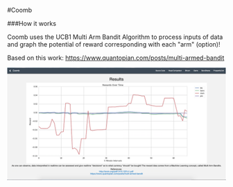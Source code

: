 #Coomb

###How it works

Coomb uses the UCB1 Multi Arm Bandit Algorithm to process inputs of data and graph the potential of reward corresponding with each "arm" (option)!

Based on this work: https://www.quantopian.com/posts/multi-armed-bandit

![alt text](public/homepage.png "Logo Title Text 1")